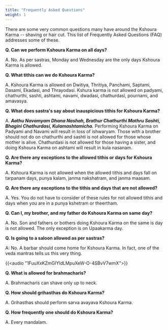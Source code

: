 ```yaml
---
title: "Frequently Asked Questions"
weight: 1
---
```


There are some very common questions many have around the Kshoura Karma -- shaving or hair cut. This list of Frequently Asked Questions (FAQ) addresses some of these.

**Q. Can we perform Kshoura Karma on all days?**

A. No. As per sastras, Monday and Wednesday are the only days Kshoura Karma is allowed.

**Q. What tithis can we do Kshoura Karma?**

A. Kshoura Karma is allowed on Dwitiya, Thritiya, Panchami, Saptami, Dasami, Ekadasi, and Thrayodasi. Kshura karma is not allowed on padyami, chathurthi, sashti, ashtami, navami, dwadasi, chathurdasi, pournami, and amavasya. 

**Q. What does sastra's say about inauspicious tithis for Kshoura Karma?**

A. ***Aathu Navamyam Dhana Nashah, Brathur Chathurthi Mathru Sashti, Bhagini Chathurdasi, Kulamashtamicha.*** Performing Kshoura Karma on Padyami and Navami will result in loss of ishwaryam. Those with a brother should not do on chathurthi and sashti is not allowed for those whose mother is alive. Chathurdasi is not allowed for those having a sister, and doing Kshoura Karma on ashtami will result in kula nasanam.

**Q. Are there any exceptions to the allowed tithis or days for Kshoura Karma?**

A. Kshoura Karma is not allowed when the allowed tithis and days fall on tarpanam days, punya kalam, janma nakshatram, and janma maasam.

**Q. Are there any exceptions to the tithis and days that are not allowed?**

A. Yes. You do not have to consider of these rules for not allowed tithis and days when you are in a punya kshetram or theertham. 

**Q. Can I, my brother, and my father do Kshoura Karma on same day?**

A. No. Son and fathers or bothers doing Kshoura Karma on the same is day is not allowed. The only exception is on Upaakarma day.

**Q. Is going to a saloon allowed as per sastras?**

A: No. A barbar should come home for Kshoura Karma. In fact, one of the veda mantras tells us this very thing.

{{<audio "1FuuXxKZmGIYldLMpuXeW-O-4SBvV7wmX">}}

**Q. What is allowed for brahmacharis?**

A. Brahmacharis can shave only up to neck.

**Q. How should grihasthas do Kshoura Karma?**

A. Grihasthas should perform sarva avayava Kshoura Karma.

**Q. How frequently one should do Kshoura Karma?**

A. Every mandalam.